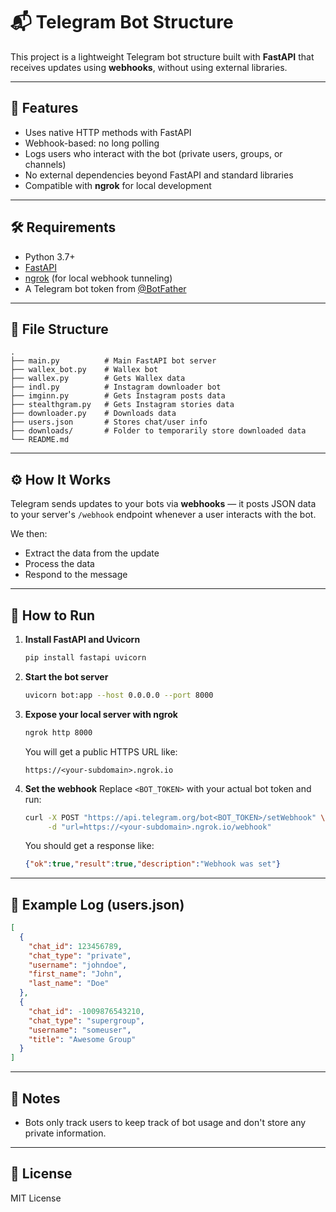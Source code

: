 # 📬 Telegram Bot Structure

This project is a lightweight Telegram bot structure built with **FastAPI** that receives updates using **webhooks**, without using external libraries.

---

## 🚀 Features

- Uses native HTTP methods with FastAPI
- Webhook-based: no long polling
- Logs users who interact with the bot (private users, groups, or channels)
- No external dependencies beyond FastAPI and standard libraries
- Compatible with **ngrok** for local development

---

## 🛠️ Requirements

- Python 3.7+
- [FastAPI](https://fastapi.tiangolo.com/)
- [ngrok](https://ngrok.com/) (for local webhook tunneling)
- A Telegram bot token from [@BotFather](https://t.me/BotFather)

---

## 📂 File Structure

```
.
├── main.py          # Main FastAPI bot server
├── wallex_bot.py    # Wallex bot
├── wallex.py        # Gets Wallex data
├── indl.py          # Instagram downloader bot
├── imginn.py        # Gets Instagram posts data
├── stealthgram.py   # Gets Instagram stories data
├── downloader.py    # Downloads data
├── users.json       # Stores chat/user info
├── downloads/       # Folder to temporarily store downloaded data
└── README.md
```

---

## ⚙️ How It Works

Telegram sends updates to your bots via **webhooks** — it posts JSON data to your server's `/webhook` endpoint whenever a user interacts with the bot.

We then:
- Extract the data from the update
- Process the data
- Respond to the message

---

## 📌 How to Run

1. **Install FastAPI and Uvicorn**
   ```bash
   pip install fastapi uvicorn
   ```

2. **Start the bot server**
   ```bash
   uvicorn bot:app --host 0.0.0.0 --port 8000
   ```

3. **Expose your local server with ngrok**
   ```bash
   ngrok http 8000
   ```

   You will get a public HTTPS URL like:
   ```
   https://<your-subdomain>.ngrok.io
   ```

4. **Set the webhook**
   Replace `<BOT_TOKEN>` with your actual bot token and run:

   ```bash
   curl -X POST "https://api.telegram.org/bot<BOT_TOKEN>/setWebhook" \
        -d "url=https://<your-subdomain>.ngrok.io/webhook"
   ```

   You should get a response like:
   ```json
   {"ok":true,"result":true,"description":"Webhook was set"}
   ```

---

## 🧠 Example Log (users.json)

```json
[
  {
    "chat_id": 123456789,
    "chat_type": "private",
    "username": "johndoe",
    "first_name": "John",
    "last_name": "Doe"
  },
  {
    "chat_id": -1009876543210,
    "chat_type": "supergroup",
    "username": "someuser",
    "title": "Awesome Group"
  }
]
```

---

## 📎 Notes

- Bots only track users to keep track of bot usage and don't store any private information.

---

## 📜 License

MIT License
